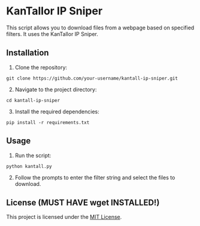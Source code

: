 # KanTallor IP Sniper

This script allows you to download files from a webpage based on specified filters. It uses the KanTallor IP Sniper.

## Installation

1. Clone the repository:
```
git clone https://github.com/your-username/kantall-ip-sniper.git
```

2. Navigate to the project directory:
```
cd kantall-ip-sniper
```

3. Install the required dependencies:
```
pip install -r requirements.txt
```

## Usage

1. Run the script:
```
python kantall.py
```

2. Follow the prompts to enter the filter string and select the files to download.

## License (MUST HAVE wget INSTALLED!)

This project is licensed under the [MIT License](LICENSE).
